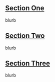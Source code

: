## [Section One](#section-one)
blurb
## [Section Two](#section-two)
blurb
## [Section Three](#section-three)
blurb
